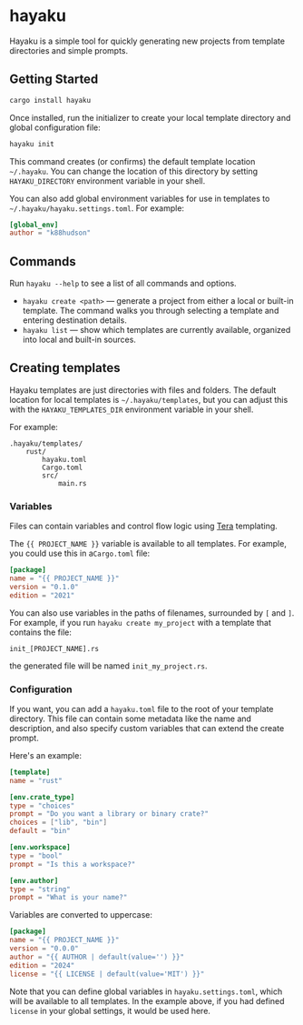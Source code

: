 # hayaku

Hayaku is a simple tool for quickly generating new projects from
template directories and simple prompts.

## Getting Started

```bash
cargo install hayaku
```

Once installed, run the initializer to create your local template directory
and global configuration file:

```bash
hayaku init
```

This command creates (or confirms) the default template location
`~/.hayaku`. You can change the location of this directory by setting
`HAYAKU_DIRECTORY` environment variable in your shell.

You can also add global environment variables for use in templates to
`~/.hayaku/hayaku.settings.toml`. For example:

```toml
[global_env]
author = "k88hudson"
```

## Commands

Run `hayaku --help` to see a list of all commands and options.

- `hayaku create <path>` — generate a project from either a local or built-in template.
  The command walks you through selecting a template and entering destination
  details.
- `hayaku list` — show which templates are currently available, organized into
  local and built-in sources.

## Creating templates

Hayaku templates are just directories with files and folders. The default location
for local templates is `~/.hayaku/templates`, but you can adjust this with the
`HAYAKU_TEMPLATES_DIR` environment variable in your shell.

For example:

```
.hayaku/templates/
    rust/
        hayaku.toml
        Cargo.toml
        src/
            main.rs
```

### Variables

Files can contain variables and control flow logic using [Tera](https://tera.netlify.app/docs/) templating.

The `{{ PROJECT_NAME }}` variable is available to all templates. For example,
you could use this in a`Cargo.toml` file:

```toml
[package]
name = "{{ PROJECT_NAME }}"
version = "0.1.0"
edition = "2021"
```

You can also use variables in the paths of filenames, surrounded by `[` and `]`.
For example, if you run `hayaku create my_project` with a template that contains the file:

```
init_[PROJECT_NAME].rs
```

the generated file will be named `init_my_project.rs`.

### Configuration

If you want, you can add a `hayaku.toml` file to the root of your template
directory. This file can contain some metadata like the name and description,
and also specify custom variables that can extend the create prompt.

Here's an example:

```toml
[template]
name = "rust"

[env.crate_type]
type = "choices"
prompt = "Do you want a library or binary crate?"
choices = ["lib", "bin"]
default = "bin"

[env.workspace]
type = "bool"
prompt = "Is this a workspace?"

[env.author]
type = "string"
prompt = "What is your name?"
```

Variables are converted to uppercase:

```toml
[package]
name = "{{ PROJECT_NAME }}"
version = "0.0.0"
author = "{{ AUTHOR | default(value='') }}"
edition = "2024"
license = "{{ LICENSE | default(value='MIT') }}"
```

Note that you can define global variables in `hayaku.settings.toml`, which
will be available to all templates. In the example above, if you had defined
`license` in your global settings, it would be used here.
